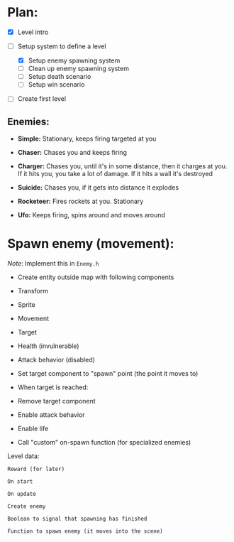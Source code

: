 
# Plan:

 - [x] Level intro
 - [ ] Setup system to define a level
    - [x] Setup enemy spawning system
    - [ ] Clean up enemy spawning system
    - [ ] Setup death scenario
    - [ ] Setup win scenario
 - [ ] Create first level


## Enemies:

 - __Simple:__ Stationary, keeps firing targeted at you

- __Chaser:__ Chases you and keeps firing

- __Charger:__ Chases you, until it's in some distance, then it charges at you. If it hits you, you take a lot of damage. If it hits a wall it's destroyed

- __Suicide:__ Chases you, if it gets into distance it explodes

- __Rocketeer:__ Fires rockets at you. Stationary

- __Ufo:__ Keeps firing, spins around and moves around



# Spawn enemy (movement):
_Note_: Implement this in `Enemy.h`

- Create entity outside map with following components
 - Transform
 - Sprite
 - Movement
 - Target
 - Health (invulnerable)
 - Attack behavior (disabled)

- Set target component to "spawn" point (the point it moves to) 

- When target is reached:
 - Remove target component
 - Enable attack behavior
 - Enable life
 - Call "custom" on-spawn function (for specialized enemies)      


Level data:

    Reward (for later)
    
    On start
    
    On update
    
    Create enemy
    
    Boolean to signal that spawning has finished
    
    Function to spawn enemy (it moves into the scene)

